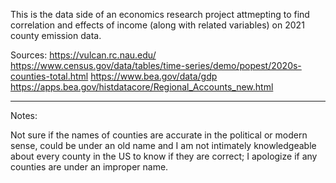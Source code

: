 This is the data side of an economics research project attmepting to find correlation and effects of income (along with related variables) on 2021 county emission data.

Sources:
https://vulcan.rc.nau.edu/
https://www.census.gov/data/tables/time-series/demo/popest/2020s-counties-total.html
https://www.bea.gov/data/gdp
https://apps.bea.gov/histdatacore/Regional_Accounts_new.html
_____________________________________________________________________________________________________________________________________________________

Notes:

Not sure if the names of counties are accurate in the political or modern sense, could be under an old name and 
I am not intimately knowledgeable about every county in the US to know if they are correct; I apologize if any 
counties are under an improper name.


